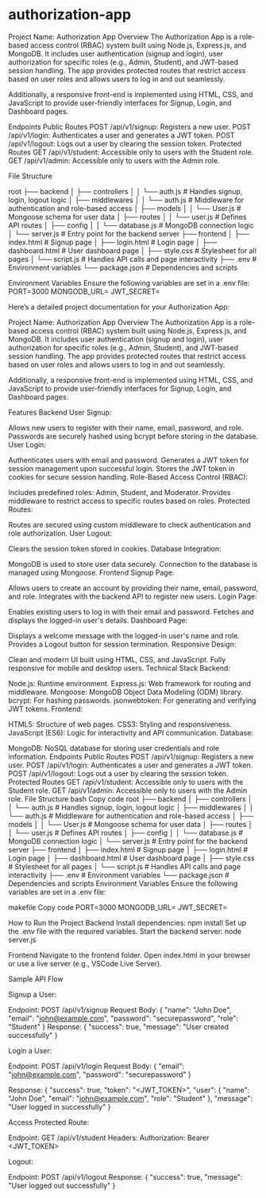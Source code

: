 # authorization-app

Project Name: Authorization App
Overview
The Authorization App is a role-based access control (RBAC) system built using Node.js, Express.js, and MongoDB. It includes user authentication (signup and login), user authorization for specific roles (e.g., Admin, Student), and JWT-based session handling. The app provides protected routes that restrict access based on user roles and allows users to log in and out seamlessly.

Additionally, a responsive front-end is implemented using HTML, CSS, and JavaScript to provide user-friendly interfaces for Signup, Login, and Dashboard pages.

Endpoints
Public Routes
POST /api/v1/signup: Registers a new user.
POST /api/v1/login: Authenticates a user and generates a JWT token.
POST /api/v1/logout: Logs out a user by clearing the session token.
Protected Routes
GET /api/v1/student: Accessible only to users with the Student role.
GET /api/v1/admin: Accessible only to users with the Admin role.

File Structure

root
├── backend
│   ├── controllers
│   │   └── auth.js           # Handles signup, login, logout logic
│   ├── middlewares
│   │   └── auth.js           # Middleware for authentication and role-based access
│   ├── models
│   │   └── User.js           # Mongoose schema for user data
│   ├── routes
│   │   └── user.js           # Defines API routes
│   ├── config
│   │   └── database.js       # MongoDB connection logic
│   └── server.js             # Entry point for the backend server
├── frontend
│   ├── index.html            # Signup page
│   ├── login.html            # Login page
│   ├── dashboard.html        # User dashboard page
│   ├── style.css             # Stylesheet for all pages
│   └── script.js             # Handles API calls and page interactivity
├── .env                      # Environment variables
└── package.json              # Dependencies and scripts

Environment Variables
Ensure the following variables are set in a .env file:
PORT=3000
MONGODB_URL=<Your MongoDB Connection String>
JWT_SECRET=<Your JWT Secret>


Here’s a detailed project documentation for your Authorization App:

Project Name: Authorization App
Overview
The Authorization App is a role-based access control (RBAC) system built using Node.js, Express.js, and MongoDB. It includes user authentication (signup and login), user authorization for specific roles (e.g., Admin, Student), and JWT-based session handling. The app provides protected routes that restrict access based on user roles and allows users to log in and out seamlessly.

Additionally, a responsive front-end is implemented using HTML, CSS, and JavaScript to provide user-friendly interfaces for Signup, Login, and Dashboard pages.

Features
Backend
User Signup:

Allows new users to register with their name, email, password, and role.
Passwords are securely hashed using bcrypt before storing in the database.
User Login:

Authenticates users with email and password.
Generates a JWT token for session management upon successful login.
Stores the JWT token in cookies for secure session handling.
Role-Based Access Control (RBAC):

Includes predefined roles: Admin, Student, and Moderator.
Provides middleware to restrict access to specific routes based on roles.
Protected Routes:

Routes are secured using custom middleware to check authentication and role authorization.
User Logout:

Clears the session token stored in cookies.
Database Integration:

MongoDB is used to store user data securely.
Connection to the database is managed using Mongoose.
Frontend
Signup Page:

Allows users to create an account by providing their name, email, password, and role.
Integrates with the backend API to register new users.
Login Page:

Enables existing users to log in with their email and password.
Fetches and displays the logged-in user's details.
Dashboard Page:

Displays a welcome message with the logged-in user's name and role.
Provides a Logout button for session termination.
Responsive Design:

Clean and modern UI built using HTML, CSS, and JavaScript.
Fully responsive for mobile and desktop users.
Technical Stack
Backend:

Node.js: Runtime environment.
Express.js: Web framework for routing and middleware.
Mongoose: MongoDB Object Data Modeling (ODM) library.
bcrypt: For hashing passwords.
jsonwebtoken: For generating and verifying JWT tokens.
Frontend:

HTML5: Structure of web pages.
CSS3: Styling and responsiveness.
JavaScript (ES6): Logic for interactivity and API communication.
Database:

MongoDB: NoSQL database for storing user credentials and role information.
Endpoints
Public Routes
POST /api/v1/signup: Registers a new user.
POST /api/v1/login: Authenticates a user and generates a JWT token.
POST /api/v1/logout: Logs out a user by clearing the session token.
Protected Routes
GET /api/v1/student: Accessible only to users with the Student role.
GET /api/v1/admin: Accessible only to users with the Admin role.
File Structure
bash
Copy code
root
├── backend
│   ├── controllers
│   │   └── auth.js           # Handles signup, login, logout logic
│   ├── middlewares
│   │   └── auth.js           # Middleware for authentication and role-based access
│   ├── models
│   │   └── User.js           # Mongoose schema for user data
│   ├── routes
│   │   └── user.js           # Defines API routes
│   ├── config
│   │   └── database.js       # MongoDB connection logic
│   └── server.js             # Entry point for the backend server
├── frontend
│   ├── index.html            # Signup page
│   ├── login.html            # Login page
│   ├── dashboard.html        # User dashboard page
│   ├── style.css             # Stylesheet for all pages
│   └── script.js             # Handles API calls and page interactivity
├── .env                      # Environment variables
└── package.json              # Dependencies and scripts
Environment Variables
Ensure the following variables are set in a .env file:

makefile
Copy code
PORT=3000
MONGODB_URL=<Your MongoDB Connection String>
JWT_SECRET=<Your JWT Secret>

How to Run the Project
Backend
Install dependencies:
npm install
Set up the .env file with the required variables.
Start the backend server:
node server.js

Frontend
Navigate to the frontend folder.
Open index.html in your browser or use a live server (e.g., VSCode Live Server).


Sample API Flow

Signup a User:

Endpoint: POST /api/v1/signup
Request Body:
{
  "name": "John Doe",
  "email": "john@example.com",
  "password": "securepassword",
  "role": "Student"
}
Response:
{
  "success": true,
  "message": "User created successfully"
}

Login a User:

Endpoint: POST /api/v1/login
Request Body:
{
  "email": "john@example.com",
  "password": "securepassword"
}

Response:
{
  "success": true,
  "token": "<JWT_TOKEN>",
  "user": {
    "name": "John Doe",
    "email": "john@example.com",
    "role": "Student"
  },
  "message": "User logged in successfully"
}

Access Protected Route:

Endpoint: GET /api/v1/student
Headers:
Authorization: Bearer <JWT_TOKEN>

Logout:

Endpoint: POST /api/v1/logout
Response:
{
  "success": true,
  "message": "User logged out successfully"
}


